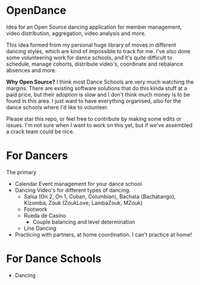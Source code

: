 # OpenDance
Idea for an Open Source dancing application for member management, video distribution, aggregation, video analysis and more. 

This idea formed from my personal huge library of moves in different dancing styles, which are kind of impossible to track for me. I've also done some volunteering work for dance schools, and it's quite difficult to schedule, manage cohorts, distribute video's, coordinate and rebalance absences and more. 

**Why Open Source?** I think most Dance Schools are very much watching the margins. There are existing software solutions that do this kinda stuff at a paid price, but their adoption is slow and I don't think much money is to be found in this area. I just want to have everything organised, also for the dance schools where I'd like to volunteer. 

Please star this repo, or feel free to contribute by making some edits or issues. I'm not sure when I want to work on this yet, but if we've assembled a crack team could be nice. 

# For Dancers
The primary 

* Calendar
  Event management for your dance school
* Dancing Video's for different types of dancing.
  * Salsa (On 2, On 1, Cuban, Columbian), Bachata (Bachatango), Kizomba, Zouk (ZoukLove, LambaZouk, MZouk)
  * Footwork
  * Rueda de Casino
    * Couple balancing and level determination
  * Line Dancing
* Practicing with partners, at home coordination. I can't practice at home! 
 
# For Dance Schools
* Dancing 

